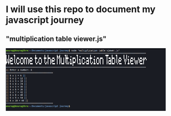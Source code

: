 # I will use this repo to document my javascript journey

## "multiplication table viewer.js"
![multiplication table viewer.js](/imgs/multiplication%20table%20viewer.png)
